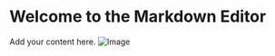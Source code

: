 # Welcome to the Markdown Editor

Add your content here.
![Image](/uploads/20240711155811/Japan.jpg)
